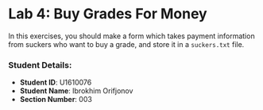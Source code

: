 # Lab 4: Buy Grades For Money

In this exercises, you should make a form which takes payment information from suckers who want to buy a grade, and store it in a `suckers.txt` file.


### Student Details:

- **Student ID**: U1610076	
- **Student Name**: Ibrokhim Orifjonov
- **Section Number**: 003
